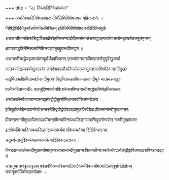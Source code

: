 +++
title = "२८ तिथ्यादिनिषेधापवादः"

+++
अथतिथ्यादिनिषेधापवादः तीर्थेतिथिविशेषचगयायांप्रेतपक्षके ।

निषिद्धेपिदिनेकुर्यात्तर्पणंतिलमिश्रितम् इतितिथिविशेषोष्टकादिरितिमयूखे

अत्रकातीयानांकेषांचिद्वार्षिकादौपरेहनिभरण्यादौविसर्जनान्तेचश्राद्धाङ्गतर्पणाचारोनदृश्यतेतत्रमूलंमृग्यम्

क्षयाहश्राद्धदिनेनित्यतर्पणेतिलग्रहणंतुबहुग्रन्थविरुद्धम ॥

अथनान्दीश्राद्धेयद्वक्तव्यंतत्पूर्वार्धेप्रपञ्जितम् एतच्चोपनयनादिमहाकर्मसुपूर्वेद्युःकार्य

जातकर्माद्यल्पकर्मसुतदहरेव तत्रदेशकालौसंकिर्त्यसत्यवसुसंज्ञकाविश्वेदेवानान्दीमुखाः

मातृपितामहीप्रपितामह्योनान्दीमुख्यः पितृपितामहप्रपितामहानान्दीमु० मातामहमातु०

पत्नीसहितानान्दी० एतानुद्दिश्यपार्वनविधानेनसपिण्डनान्दीश्राद्धंकरिष्येइतिसंकल्पः

अर्घ्यकालेनवैवपात्राण्यासाद्यतेषद्वौद्वौकुशौनिधाययवोसिसोमदैवत्य

इतिपूर्वोक्तोहेनयवानोप्योशन्तस्तेतिद्वयोर्द्वयोरवाह्यामुकविश्वेदेवाःप्रीयन्तानान्दीमुखामातरः

प्रीयन्तानान्दीमुखाःपितामह्यःप्रीयन्तामित्यादिनायथालिङ्गपात्राणिपुरतोन्यसेत् नान्दीमुखामातर

इदंवोर्घ्यमित्यादिनायथालिङ्गंद्वाभ्यामर्घ्यपात्रंविभज्यदेयम् द्विर्द्विर्गन्धदानम्

चतुर्थ्यन्तानुद्दिश्यस्वाहव्यंनममेत्यादिदेववदन्नदानम् ।

पिण्डदानकालेनान्दीमुखाभ्योमातृभ्यःस्वाहानान्दीमुखाभ्यःपितामहीभ्यःस्वाहेत्येवंप्रत्येकंद्वौद्वावित्यष्टदशपिण्डान्दद्यात‍

अत्रानुमन्त्रणंकृताकृतम् एवंसर्वपित्र्यमपिसव्यादिनादैवधर्मेनैवकर्यमित्यादिसर्वपूर्वार्धतोज्ञेयम् तत्रानुक्तोविशेषएवात्रोक्तः ॥
